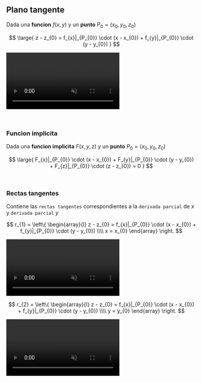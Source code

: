 ## Plano tangente

Dada una **funcion** $f(x, y)$ y un **punto** $P_{0} = (x_{0}, y_{0}, z_{0})$

$$
\large{
    z - z_{0} = f_{x}|_{P_{0}} \cdot (x - x_{0}) + f_{y}|_{P_{0}} \cdot (y - y_{0})
}
$$

<video autoplay controls muted loop src="./plano-tangente-1.mp4"></video>


<br>


### Funcion implicita

Dada una **funcion implicita** $F(x, y, z)$ y un **punto** $P_{0} = (x_{0}, y_{0}, z_{0})$

$$
\large{
    F_{x}|_{P_{0}} \cdot (x - x_{0}) 
    + 
    F_{y}|_{P_{0}} \cdot (y - y_{0}) 
    + 
    F_{z}|_{P_{0}} \cdot (z - z_{0}) = 0 
}
$$

<br>

### Rectas tangentes

Contiene las `rectas tangentes` correspondientes a la `derivada parcial` de $x$ y `derivada parcial` $y$

$$
r_{1} =
\left\{
    \begin{array}{l}
        z - z_{0} = f_{x}|_{P_{0}} \cdot (x - x_{0}) + f_{y}|_{P_{0}} \cdot (y - y_{0})
        \\\\
        x = x_{0}
    \end{array}
\right.
$$

<video autoplay controls muted loop src="./plano-tangente-2.mp4"></video>

$$
r_{2} =
\left\{
    \begin{array}{l}
        z - z_{0} = f_{x}|_{P_{0}} \cdot (x - x_{0}) + f_{y}|_{P_{0}} \cdot (y - y_{0})
        \\\\
        y = y_{0}
    \end{array}
\right.
$$

<video autoplay controls muted loop src="./plano-tangente-3.mp4"></video>

<br>